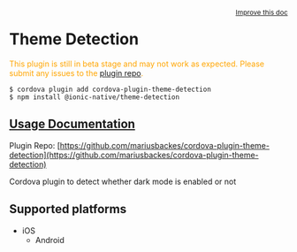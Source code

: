 <a style="float:right;font-size:12px;" href="http://github.com/ionic-team/ionic-native/edit/master/src/@ionic-native/plugins/theme-detection/index.ts#L9">
  Improve this doc
</a>

# Theme Detection

  <p style="color:orange">
    This plugin is still in beta stage and may not work as expected. Please
    submit any issues to the <a target="_blank"
    href="/issues">plugin repo</a>.
  </p>


```
$ cordova plugin add cordova-plugin-theme-detection
$ npm install @ionic-native/theme-detection
```

## [Usage Documentation](https://ionicframework.com/docs/native/theme-detection/)

Plugin Repo: [https://github.com/mariusbackes/cordova-plugin-theme-detection](https://github.com/mariusbackes/cordova-plugin-theme-detection)

Cordova plugin to detect whether dark mode is enabled or not

## Supported platforms

- iOS
  - Android
  


